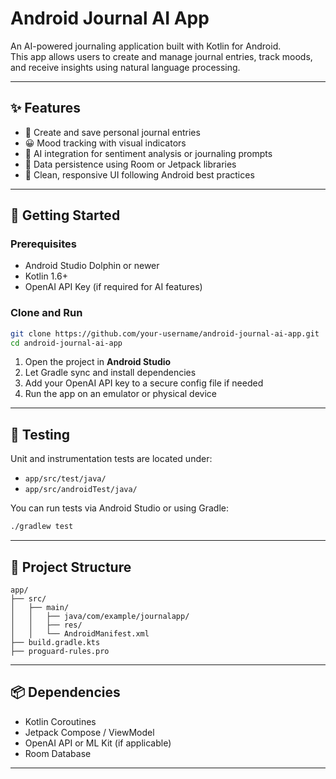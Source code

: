
# Android Journal AI App

An AI-powered journaling application built with Kotlin for Android.  
This app allows users to create and manage journal entries, track moods, and receive insights using natural language processing.

---

## ✨ Features

- 📝 Create and save personal journal entries
- 😀 Mood tracking with visual indicators
- 🤖 AI integration for sentiment analysis or journaling prompts
- 🧠 Data persistence using Room or Jetpack libraries
- 📱 Clean, responsive UI following Android best practices

---

## 🚀 Getting Started

### Prerequisites
- Android Studio Dolphin or newer
- Kotlin 1.6+
- OpenAI API Key (if required for AI features)

### Clone and Run
```bash
git clone https://github.com/your-username/android-journal-ai-app.git
cd android-journal-ai-app
```

1. Open the project in **Android Studio**
2. Let Gradle sync and install dependencies
3. Add your OpenAI API key to a secure config file if needed
4. Run the app on an emulator or physical device

---

## 🧪 Testing

Unit and instrumentation tests are located under:

- `app/src/test/java/`
- `app/src/androidTest/java/`

You can run tests via Android Studio or using Gradle:

```bash
./gradlew test
```

---

## 📁 Project Structure

```
app/
├── src/
│   ├── main/
│   │   ├── java/com/example/journalapp/
│   │   ├── res/
│   │   └── AndroidManifest.xml
├── build.gradle.kts
├── proguard-rules.pro
```

---

## 📦 Dependencies

- Kotlin Coroutines
- Jetpack Compose / ViewModel
- OpenAI API or ML Kit (if applicable)
- Room Database

---
